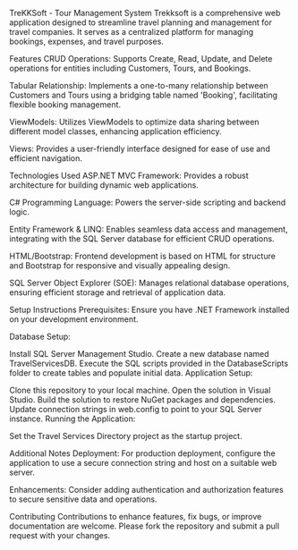 TreKKSoft - Tour Management System
Trekksoft is a comprehensive web application designed to streamline travel planning and management for travel companies. It serves as a centralized platform for managing bookings, expenses, and travel purposes.

Features
CRUD Operations: Supports Create, Read, Update, and Delete operations for entities including Customers, Tours, and Bookings.

Tabular Relationship: Implements a one-to-many relationship between Customers and Tours using a bridging table named 'Booking', facilitating flexible booking management.

ViewModels: Utilizes ViewModels to optimize data sharing between different model classes, enhancing application efficiency.

Views: Provides a user-friendly interface designed for ease of use and efficient navigation.

Technologies Used
ASP.NET MVC Framework: Provides a robust architecture for building dynamic web applications.

C# Programming Language: Powers the server-side scripting and backend logic.

Entity Framework & LINQ: Enables seamless data access and management, integrating with the SQL Server database for efficient CRUD operations.

HTML/Bootstrap: Frontend development is based on HTML for structure and Bootstrap for responsive and visually appealing design.

SQL Server Object Explorer (SOE): Manages relational database operations, ensuring efficient storage and retrieval of application data.

Setup Instructions
Prerequisites: Ensure you have .NET Framework installed on your development environment.

Database Setup:

Install SQL Server Management Studio.
Create a new database named TravelServicesDB.
Execute the SQL scripts provided in the DatabaseScripts folder to create tables and populate initial data.
Application Setup:

Clone this repository to your local machine.
Open the solution in Visual Studio.
Build the solution to restore NuGet packages and dependencies.
Update connection strings in web.config to point to your SQL Server instance.
Running the Application:

Set the Travel Services Directory project as the startup project.

Additional Notes
Deployment: For production deployment, configure the application to use a secure connection string and host on a suitable web server.

Enhancements: Consider adding authentication and authorization features to secure sensitive data and operations.

Contributing
Contributions to enhance features, fix bugs, or improve documentation are welcome. Please fork the repository and submit a pull request with your changes.
